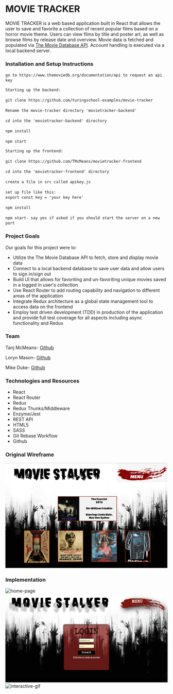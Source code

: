 # **MOVIE TRACKER**

MOVIE TRACKER is a web based application built in React that allows the user to save and favorite a collection of recent popular films based on a horror movie theme. Users can view films by title and poster art, as well as browse films by release date and overview. Movie data is fetched and populated via [The Movie Database API](https://www.themoviedb.org/documentation/api). Account handling is executed via a local backend server.

### Installation and Setup Instructions

```
go to https://www.themoviedb.org/documentation/api to request an api key
```

```
Starting up the backend:

git clone https://github.com/turingschool-examples/movie-tracker

Rename the movie-tracker directory 'movietracker-backend'

cd into the 'movietracker-backend' directory

npm install

npm start
```

```
Starting up the frontend:

git clone https://github.com/TMcMeans/movietracker-frontend

cd into the 'movietracker-frontend' directory

create a file in src called apikey.js

set up file like this:
export const key = 'your key here'

npm install

npm start- say yes if asked if you should start the server on a new port
```

### Project Goals

Our goals for this project were to:

- Utilize the The Movie Database API to fetch, store and display movie data
- Connect to a local backend database to save user data and allow users to sign in/sign out
- Build UI that allows for favoriting and un-favoriting unique movies saved in a logged in user's collection
- Use React Router to add routing capability and navigation to different areas of the application
- Integrate Redux architecture as a global state management tool to access data on the frontend
- Employ test driven development (TDD) in production of the application and provide full test coverage for all aspects including async functionality and Redux

### Team

Tanj McMeans- [Github](https://github.com/TMcMeans)

Loryn Mason- [Github](https://github.com/lorynmason)

Mike Duke- [Github](https://github.com/mike-duke)

### Technologies and Resources

- React
- React Router
- Redux
- Redux Thunks/Middleware
- Enzyme/Jest
- REST API
- HTML5
- SASS
- Git Rebase Workflow
- Github

### Original Wireframe

![home-page](assets/movieStalkerWireframe.png)

### Implementation

![home-page](assets/movietracker_finished.png)
![login](assets/login.png)
![interactive-gif](assets/movietrackergif.gif)
